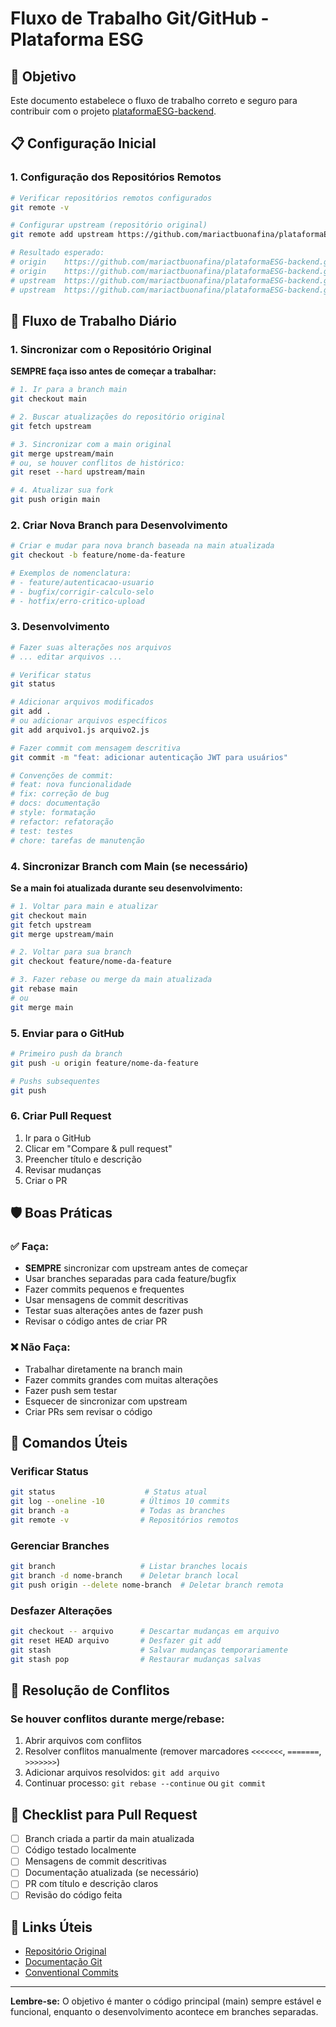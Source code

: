 # Fluxo de Trabalho Git/GitHub - Plataforma ESG

## 🎯 Objetivo
Este documento estabelece o fluxo de trabalho correto e seguro para contribuir com o projeto [plataformaESG-backend](https://github.com/mariactbuonafina/plataformaESG-backend).

## 📋 Configuração Inicial

### 1. Configuração dos Repositórios Remotos
```bash
# Verificar repositórios remotos configurados
git remote -v

# Configurar upstream (repositório original)
git remote add upstream https://github.com/mariactbuonafina/plataformaESG-backend.git

# Resultado esperado:
# origin    https://github.com/mariactbuonafina/plataformaESG-backend.git (fetch)
# origin    https://github.com/mariactbuonafina/plataformaESG-backend.git (push)
# upstream  https://github.com/mariactbuonafina/plataformaESG-backend.git (fetch)
# upstream  https://github.com/mariactbuonafina/plataformaESG-backend.git (push)
```

## 🔄 Fluxo de Trabalho Diário

### 1. Sincronizar com o Repositório Original
**SEMPRE faça isso antes de começar a trabalhar:**

```bash
# 1. Ir para a branch main
git checkout main

# 2. Buscar atualizações do repositório original
git fetch upstream

# 3. Sincronizar com a main original
git merge upstream/main
# ou, se houver conflitos de histórico:
git reset --hard upstream/main

# 4. Atualizar sua fork
git push origin main
```

### 2. Criar Nova Branch para Desenvolvimento
```bash
# Criar e mudar para nova branch baseada na main atualizada
git checkout -b feature/nome-da-feature

# Exemplos de nomenclatura:
# - feature/autenticacao-usuario
# - bugfix/corrigir-calculo-selo
# - hotfix/erro-critico-upload
```

### 3. Desenvolvimento
```bash
# Fazer suas alterações nos arquivos
# ... editar arquivos ...

# Verificar status
git status

# Adicionar arquivos modificados
git add .
# ou adicionar arquivos específicos
git add arquivo1.js arquivo2.js

# Fazer commit com mensagem descritiva
git commit -m "feat: adicionar autenticação JWT para usuários"

# Convenções de commit:
# feat: nova funcionalidade
# fix: correção de bug
# docs: documentação
# style: formatação
# refactor: refatoração
# test: testes
# chore: tarefas de manutenção
```

### 4. Sincronizar Branch com Main (se necessário)
**Se a main foi atualizada durante seu desenvolvimento:**

```bash
# 1. Voltar para main e atualizar
git checkout main
git fetch upstream
git merge upstream/main

# 2. Voltar para sua branch
git checkout feature/nome-da-feature

# 3. Fazer rebase ou merge da main atualizada
git rebase main
# ou
git merge main
```

### 5. Enviar para o GitHub
```bash
# Primeiro push da branch
git push -u origin feature/nome-da-feature

# Pushs subsequentes
git push
```

### 6. Criar Pull Request
1. Ir para o GitHub
2. Clicar em "Compare & pull request"
3. Preencher título e descrição
4. Revisar mudanças
5. Criar o PR

## 🛡️ Boas Práticas

### ✅ Faça:
- **SEMPRE** sincronizar com upstream antes de começar
- Usar branches separadas para cada feature/bugfix
- Fazer commits pequenos e frequentes
- Usar mensagens de commit descritivas
- Testar suas alterações antes de fazer push
- Revisar o código antes de criar PR

### ❌ Não Faça:
- Trabalhar diretamente na branch main
- Fazer commits grandes com muitas alterações
- Fazer push sem testar
- Esquecer de sincronizar com upstream
- Criar PRs sem revisar o código

## 🔧 Comandos Úteis

### Verificar Status
```bash
git status                    # Status atual
git log --oneline -10        # Últimos 10 commits
git branch -a                # Todas as branches
git remote -v                # Repositórios remotos
```

### Gerenciar Branches
```bash
git branch                   # Listar branches locais
git branch -d nome-branch    # Deletar branch local
git push origin --delete nome-branch  # Deletar branch remota
```

### Desfazer Alterações
```bash
git checkout -- arquivo      # Descartar mudanças em arquivo
git reset HEAD arquivo       # Desfazer git add
git stash                    # Salvar mudanças temporariamente
git stash pop                # Restaurar mudanças salvas
```

## 🚨 Resolução de Conflitos

### Se houver conflitos durante merge/rebase:
1. Abrir arquivos com conflitos
2. Resolver conflitos manualmente (remover marcadores `<<<<<<<`, `=======`, `>>>>>>>`)
3. Adicionar arquivos resolvidos: `git add arquivo`
4. Continuar processo: `git rebase --continue` ou `git commit`

## 📝 Checklist para Pull Request

- [ ] Branch criada a partir da main atualizada
- [ ] Código testado localmente
- [ ] Mensagens de commit descritivas
- [ ] Documentação atualizada (se necessário)
- [ ] PR com título e descrição claros
- [ ] Revisão do código feita

## 🔗 Links Úteis

- [Repositório Original](https://github.com/mariactbuonafina/plataformaESG-backend)
- [Documentação Git](https://git-scm.com/doc)
- [Conventional Commits](https://www.conventionalcommits.org/)

---

**Lembre-se:** O objetivo é manter o código principal (main) sempre estável e funcional, enquanto o desenvolvimento acontece em branches separadas.
